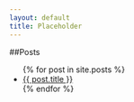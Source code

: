 ```yaml
---
layout: default
title: Placeholder
---
```


##Posts
<ul>
	{% for post in site.posts %}
		<li class="exp"><a href="{{ post.url }}">{{ post.title }}</a></li>
	{% endfor %}
</ul>